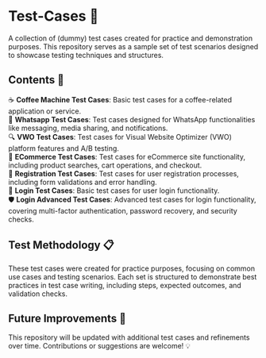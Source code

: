 # Test-Cases 📱

A collection of (dummy) test cases created for practice and demonstration purposes. 
This repository serves as a sample set of test scenarios designed to showcase testing techniques and structures.

## Contents 📂

☕ **Coffee Machine Test Cases**: Basic test cases for a coffee-related application or service.  
📱 **Whatsapp Test Cases**: Test cases designed for WhatsApp functionalities like messaging, media sharing, and notifications.  
🔍 **VWO Test Cases**: Test cases for Visual Website Optimizer (VWO) platform features and A/B testing.  
🛒 **ECommerce Test Cases**: Test cases for eCommerce site functionality, including product searches, cart operations, and checkout.  
📝 **Registration Test Cases**: Test cases for user registration processes, including form validations and error handling.  
🔑 **Login Test Cases**: Basic test cases for user login functionality.  
🛡️ **Login Advanced Test Cases**: Advanced test cases for login functionality, covering multi-factor authentication, password recovery, and security checks.

## Test Methodology 📋

These test cases were created for practice purposes, focusing on common use cases and testing scenarios. Each set is structured to demonstrate best practices in test case writing, including steps, expected outcomes, and validation checks.

## Future Improvements 🚀

This repository will be updated with additional test cases and refinements over time. Contributions or suggestions are welcome! 💡
